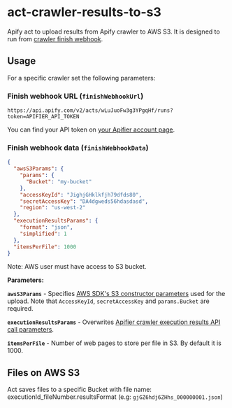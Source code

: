 # act-crawler-results-to-s3
Apify act to upload results from Apify crawler to AWS S3.
It is designed to run from [crawler finish webhook](https://www.apify.com/docs#crawler-finishWebhookUrl).

## Usage

For a specific crawler set the following parameters:

### Finish webhook URL (`finishWebhookUrl`)
```
https://api.apify.com/v2/acts/wLuJuoFw3g3YPgqHf/runs?token=APIFIER_API_TOKEN
```

You can find your API token on [your Apifier account page](https://my.apify.com/account#/integrations).

### Finish webhook data (`finishWebhookData`)
```json
{
  "awsS3Params": {
    "params": {
      "Bucket": "my-bucket"
    },
    "accessKeyId": "JighjGHklkfjh79dfds80",
    "secretAccessKey": "DA4dgweds56hdasdasd",
    "region": "us-west-2"
  },
  "executionResultsParams": {
    "format": "json",
    "simplified": 1
  },
  "itemsPerFile": 1000
}
```
Note: AWS user must have access to S3 bucket.

**Parameters:**

**`awsS3Params`** - Specifies [AWS SDK's S3 constructor parameters](http://docs.aws.amazon.com/AWSJavaScriptSDK/latest/AWS/S3.html#constructor-property) used for the upload. Note that `AccessKeyId`, `secretAccessKey` and `params.Bucket` are required.

**`executionResultsParams`** - Overwrites [Apifier crawler execution results API call parameters](https://www.apify.com/docs/api-v1#/reference/results/execution-results/get-execution-results).

**`itemsPerFile`** - Number of web pages to store per file in S3. By default it is 1000.

## Files on AWS S3
Act saves files to a specific Bucket with file name:
executionId_fileNumber.resultsFormat (e.g: `gjGZ6hdj6ZHhs_000000001.json`)
